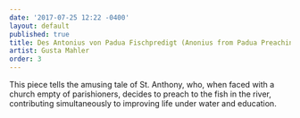 ```yaml
---
date: '2017-07-25 12:22 -0400'
layout: default
published: true
title: Des Antonius von Padua Fischpredigt (Anonius from Padua Preaching to the Fish)
artist: Gusta Mahler
order: 3
---
```

This piece tells the amusing tale of St. Anthony, who, when faced with a church empty of parishioners, decides to preach to the fish in the river, contributing simultaneously to improving life under water and education.
